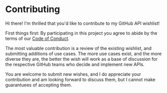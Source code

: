 # Contributing

Hi there! I'm thrilled that you'd like to contribute to my GitHub API wishlist!

First things first: By participating in this project you agree to abide by the terms of our [Code of Conduct](CODE_OF_CONDUCT.md).

The most valuable contribution is a review of the existing wishlist, and submitting additions of use cases. The more use cases exist, and the more diverse they are, the better the wish will work as a base of discussion for the respective GitHub teams who decide and implement new APIs.

You are welcome to submit new wishes, and I do appreciate your contribution and am looking forward to discuss them, but I cannot make guarantuees of accepting them.
